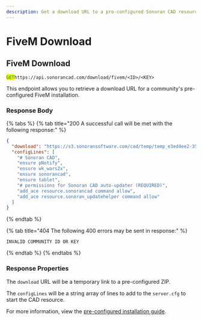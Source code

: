 ```yaml
---
description: Get a download URL to a pre-configured Sonoran CAD resource.
---
```


# FiveM Download

## FiveM Download

<mark style="color:green;">`GET`</mark>`https://api.sonorancad.com/download/fivem/<ID>/<KEY>`

This endpoint allows you to retrieve a download URL for a community's pre-configured FiveM installation.

### Response Body

{% tabs %}
{% tab title="200 A successful call will be met with the following response:" %}
```json
{
  "download": "https://s3.sonoransoftware.com/cad/temp/temp_e3ed4ee2-35f1-427e-a799-3771bbec4c75_resource.zip",
  "configLines": [
    "# Sonoran CAD",
    "ensure pNotify",
    "ensure wk_wars2x",
    "ensure sonorancad",
    "ensure tablet",
    "# permissions for Sonoran CAD auto-updater (REQUIRED)",
    "add_ace resource.sonorancad command allow",
    "add_ace resource.sonoran_updatehelper command allow"
  ]
}
```
{% endtab %}

{% tab title="404 The following 400 errors may be sent in response:" %}
```http
INVALID COMMUNITY ID OR KEY
```
{% endtab %}
{% endtabs %}

### Response Properties

The `download` URL will be a temporary link to a pre-configured ZIP.

The `configLines` will be a string array of lines to add to the `server.cfg` to start the CAD resource.

For more information, view the [pre-configured installation guide](../../../../integration-plugins/in-game-integration/fivem-installation/#pre-configured-resource-installation-recommended).
